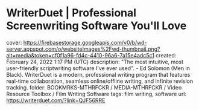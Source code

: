 # WriterDuet | Professional Screenwriting Software You'll Love

cover: https://firebasestorage.googleapis.com/v0/b/wd-server.appspot.com/o/websiteImages%2Fwd-thumbnail.png?alt=media&token=cf0f1a96-fd4c-4410-96a6-7a15e4adc5c1
created: February 24, 2022 1:17 PM (UTC)
description: "The most intuitive, most user-friendly scriptwriting software I've ever used". - Ed Solomon (Men in Black). WriterDuet is a modern, professional writing program that features real-time collaboration, seamless online/offline writing, and infinite revision tracking.
folder: BOOKMRKS-MTHRFCKR / MEDIA-MTHRFCKR / Video Resource Toolbox / Film Writing Software
tags: film writing, software
url: https://writerduet.com/?link=QJF56RRE
